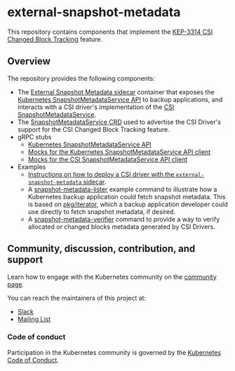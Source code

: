 # external-snapshot-metadata

This repository contains components that implement the
[KEP-3314 CSI Changed Block Tracking](https://github.com/kubernetes/enhancements/tree/master/keps/sig-storage/3314-csi-changed-block-tracking)
feature.

## Overview

The repository provides the following components:

- The [External Snapshot Metadata sidecar](https://github.com/kubernetes/enhancements/tree/master/keps/sig-storage/3314-csi-changed-block-tracking#the-external-snapshot-metadata-sidecar)
  container that exposes the
  [Kubernetes SnapshotMetadataService API](https://github.com/kubernetes/enhancements/tree/master/keps/sig-storage/3314-csi-changed-block-tracking#the-kubernetes-snapshotmetadata-service-api)
  to backup applications, and interacts with a CSI driver's implementation
  of the
  [CSI SnapshotMetadataService](https://github.com/container-storage-interface/spec/blob/master/spec.md#snapshot-metadata-service-rpcs).
- The [SnapshotMetadataService CRD](https://github.com/kubernetes-csi/external-snapshot-metadata/tree/master/client/config/crd)
  used to advertise the CSI Driver's support for the
  CSI Changed Block Tracking feature.
- gRPC stubs
  - [Kubernetes SnapshotMetadataService API](https://github.com/kubernetes-csi/external-snapshot-metadata/tree/master/pkg/api)
  - [Mocks for the Kubernetes SnapshotMetadataService API client](https://github.com/kubernetes-csi/external-snapshot-metadata/tree/master/pkg/k8sclientmocks)
  - [Mocks for the CSI SnapshotMetadataService API client](https://github.com/kubernetes-csi/external-snapshot-metadata/tree/master/pkg/csiclientmocks)
- Examples
  - [Instructions on how to deploy a CSI driver with the `external-snapshot-metadata` sidecar](https://github.com/kubernetes-csi/external-snapshot-metadata/tree/main/deploy).
  - A [snapshot-metadata-lister](https://github.com/kubernetes-csi/external-snapshot-metadata/tree/master/examples/snapshot-metadata-lister)
  example command to illustrate how a Kubernetes backup application could fetch snapshot metadata.
    This is based on [pkg/iterator](https://github.com/kubernetes-csi/external-snapshot-metadata/tree/master/pkg/iterator),
    which a backup application developer could use directly to fetch snapshot metadata, if desired.
  - A [snapshot-metadata-verifier](https://github.com/kubernetes-csi/external-snapshot-metadata/tree/master/examples/snapshot-metadata-verifier) command to provide a way to verify allocated or changed blocks metadata generated by CSI Drivers.

## Community, discussion, contribution, and support

Learn how to engage with the Kubernetes community on the [community page](http://kubernetes.io/community/).

You can reach the maintainers of this project at:

- [Slack](https://kubernetes.slack.com/messages/sig-storage)
- [Mailing List](https://groups.google.com/g/kubernetes-sig-storage)

### Code of conduct

Participation in the Kubernetes community is governed by the [Kubernetes Code of Conduct](code-of-conduct.md).

[owners]: https://git.k8s.io/community/contributors/guide/owners.md
[Creative Commons 4.0]: https://git.k8s.io/website/LICENSE
